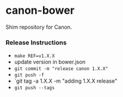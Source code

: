 canon-bower
===========

Shim repository for Canon.

### Release Instructions

- `make REF=v1.X.X`
- update version in bower.json 
- `git commit -m "release canon 1.X.X"`
- `git push -f`
- `git tag -a 1.X.X -m "adding 1.X.X release"
- `git push --tags`
